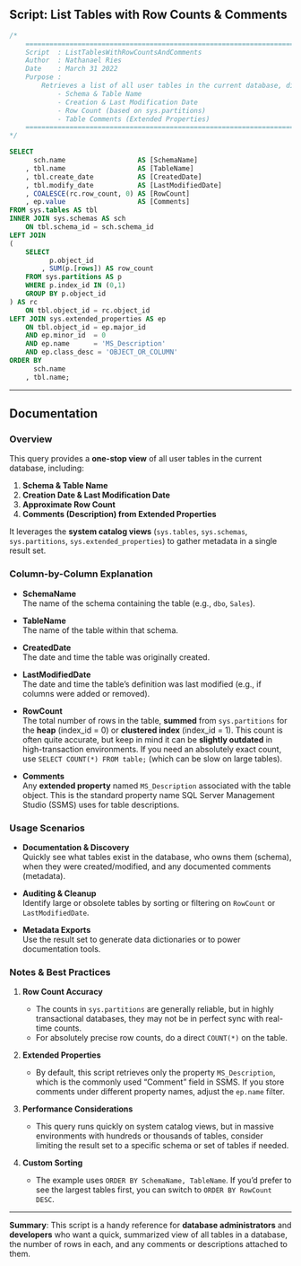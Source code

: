 ## Script: List Tables with Row Counts & Comments

```sql
/*
    ================================================================================
    Script  : ListTablesWithRowCountsAndComments
    Author  : Nathanael Ries
    Date    : March 31 2022
    Purpose : 
        Retrieves a list of all user tables in the current database, displaying:
            - Schema & Table Name
            - Creation & Last Modification Date
            - Row Count (based on sys.partitions)
            - Table Comments (Extended Properties)
    ================================================================================
*/

SELECT 
      sch.name                  AS [SchemaName]
    , tbl.name                  AS [TableName]
    , tbl.create_date           AS [CreatedDate]
    , tbl.modify_date           AS [LastModifiedDate]
    , COALESCE(rc.row_count, 0) AS [RowCount]
    , ep.value                  AS [Comments]
FROM sys.tables AS tbl
INNER JOIN sys.schemas AS sch
    ON tbl.schema_id = sch.schema_id
LEFT JOIN 
(
    SELECT 
          p.object_id
        , SUM(p.[rows]) AS row_count
    FROM sys.partitions AS p
    WHERE p.index_id IN (0,1)
    GROUP BY p.object_id
) AS rc
    ON tbl.object_id = rc.object_id
LEFT JOIN sys.extended_properties AS ep
    ON tbl.object_id = ep.major_id
    AND ep.minor_id  = 0
    AND ep.name      = 'MS_Description'
    AND ep.class_desc = 'OBJECT_OR_COLUMN'
ORDER BY 
      sch.name
    , tbl.name;

```

---

## Documentation

### Overview
This query provides a **one-stop view** of all user tables in the current database, including:

1. **Schema & Table Name**  
2. **Creation Date & Last Modification Date**  
3. **Approximate Row Count**  
4. **Comments (Description) from Extended Properties**  

It leverages the **system catalog views** (`sys.tables`, `sys.schemas`, `sys.partitions`, `sys.extended_properties`) to gather metadata in a single result set.

### Column-by-Column Explanation

- **SchemaName**  
  The name of the schema containing the table (e.g., `dbo`, `Sales`).

- **TableName**  
  The name of the table within that schema.

- **CreatedDate**  
  The date and time the table was originally created.

- **LastModifiedDate**  
  The date and time the table’s definition was last modified (e.g., if columns were added or removed).

- **RowCount**  
  The total number of rows in the table, **summed** from `sys.partitions` for the **heap** (index_id = 0) or **clustered index** (index_id = 1). This count is often quite accurate, but keep in mind it can be **slightly outdated** in high-transaction environments. If you need an absolutely exact count, use `SELECT COUNT(*) FROM table;` (which can be slow on large tables).

- **Comments**  
  Any **extended property** named `MS_Description` associated with the table object. This is the standard property name SQL Server Management Studio (SSMS) uses for table descriptions.

### Usage Scenarios

- **Documentation & Discovery**  
  Quickly see what tables exist in the database, who owns them (schema), when they were created/modified, and any documented comments (metadata).

- **Auditing & Cleanup**  
  Identify large or obsolete tables by sorting or filtering on `RowCount` or `LastModifiedDate`.

- **Metadata Exports**  
  Use the result set to generate data dictionaries or to power documentation tools.

### Notes & Best Practices

1. **Row Count Accuracy**  
   - The counts in `sys.partitions` are generally reliable, but in highly transactional databases, they may not be in perfect sync with real-time counts.  
   - For absolutely precise row counts, do a direct `COUNT(*)` on the table.

2. **Extended Properties**  
   - By default, this script retrieves only the property `MS_Description`, which is the commonly used “Comment” field in SSMS. If you store comments under different property names, adjust the `ep.name` filter.

3. **Performance Considerations**  
   - This query runs quickly on system catalog views, but in massive environments with hundreds or thousands of tables, consider limiting the result set to a specific schema or set of tables if needed.

4. **Custom Sorting**  
   - The example uses `ORDER BY SchemaName, TableName`. If you’d prefer to see the largest tables first, you can switch to `ORDER BY RowCount DESC`.

---

**Summary**: This script is a handy reference for **database administrators** and **developers** who want a quick, summarized view of all tables in a database, the number of rows in each, and any comments or descriptions attached to them.
